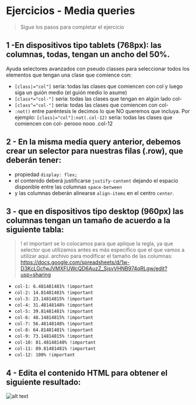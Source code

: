 # Ejercicios - Media queries

> Sigue los pasos para completar el ejercicio

## 1 -En dispositivos tipo tablets (768px): las columnas, todas, tengan un ancho del 50%.

Ayuda selectores avanzados con pseudo classes para seleccionar todos los elementos que tengan una clase que comience con:

- `[class|="col"]` seria: todas las clases que comiencen con col y luego siga un guión medio (el guión medio lo asume)
- `[class*="col-"]` seria: todas las clases que tengan en algún lado col-
- `[class^="col-"]` seria: todas las clases que comiencen con col-
- `:not()` entre paréntesis le decimos lo que NO queremos que incluya. Por ejemplo: `[class|="col"]:not(.col-12)` seria: todas las clases que comiencen con col- perooo nooo .col-12

## 2 - En la misma media query anterior, debemos crear un selector para nuestras filas (.row), que deberán tener:

- propiedad `display: flex;`
- el contenido deberá justificarse `justify-content` dejando el espacio disponible entre las columnas `space-between`
- y las columnas deberán alinearse `align-items` en el centro `center`.

## 3 - que en dispositivos tipo desktop (960px) las columnas tengan un tamaño de acuerdo a la siguiente tabla:

> ! el important se lo colocamos para que aplique la regla, ya que selector que utilizamos antes es más especifico que el que vamos a utilizar aquí.
> archivo para modificar el tamaño de las columnas: https://docs.google.com/spreadsheets/d/1w-D3KcLGcfwJVMXFUWcQD6AuzZ_SjsvVHNB974qRLgw/edit?usp=sharing

- `col-1: 6.481481481% !important`
- `col-2: 14.81481481% !important`
- `col-3: 23.14814815% !important`
- `col-4: 31.48148148% !important`
- `col-5: 39.81481481% !important`
- `col-6: 48.14814815% !important`
- `col-7: 56.48148148% !important`
- `col-8: 64.81481481% !important`
- `col-9: 73.14814815% !important`
- `col-10: 81.48148148% !important`
- `col-11: 89.81481481% !important`
- `col-12: 100% !important`

## 4 - Edita el contenido HTML para obtener el siguiente resultado:

![alt text](https://github.com/ivanenoriega/ejercicio-media-queries/blob/master/assets/1570045615475.png)
